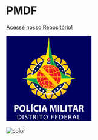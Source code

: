 # PMDF

[Acesse nosso Repositório!](https://github.com/Interacao-Humano-Computador/2022.1-PMDF)

<!-- background image -->

![logo_cover](_media/pmdf_logo.png)

<!-- background color -->

![color](#040463)
